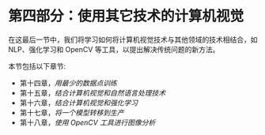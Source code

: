 # 第四部分：使用其它技术的计算机视觉

在这最后一节中，我们将学习如何将计算机视觉技术与其他领域的技术相结合，如 NLP、强化学习和 OpenCV 等工具，以提出解决传统问题的新方法。

本节包括以下章节:

*   第十四章，*用最少的数据点训练*
*   第十五章，*结合计算机视觉和自然语言处理技术*
*   第十六章，*结合计算机视觉和强化学习*
*   第十七章，*将一个模型转移到生产*
*   第十八章，*使用 OpenCV 工具进行图像分析*